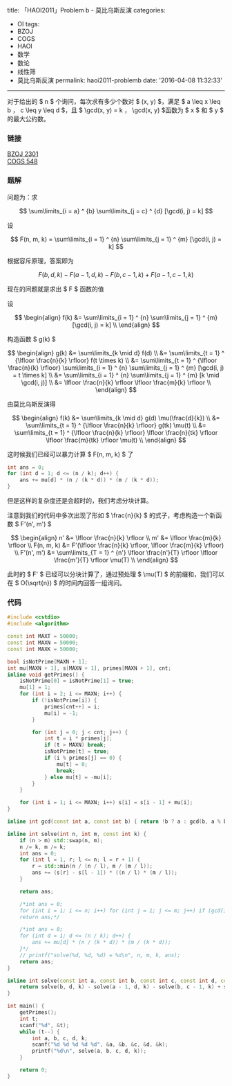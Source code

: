 title: 「HAOI2011」Problem b - 莫比乌斯反演
categories:
  - OI
tags:
  - BZOJ
  - COGS
  - HAOI
  - 数学
  - 数论
  - 线性筛
  - 莫比乌斯反演
permalink: haoi2011-problemb
date: '2016-04-08 11:32:33'
---

对于给出的 $ n $ 个询问，每次求有多少个数对 $ (x, y) $，满足 $ a \leq x \leq b $，$ c \leq y \leq d $，且 $ \gcd(x, y) = k $，$ \gcd(x, y) $函数为 $ x $ 和 $ y $ 的最大公约数。

<!-- more -->

### 链接

[BZOJ 2301](http://www.lydsy.com/JudgeOnline/problem.php?id=2301)  
[COGS 548](http://cogs.top/cogs/problem/problem.php?pid=548)

### 题解

问题为：求

$$ \sum\limits_{i = a} ^ {b} \sum\limits_{j = c} ^ {d} [\gcd(i, j) = k] $$

设

$$ F(n, m, k) = \sum\limits_{i = 1} ^ {n} \sum\limits_{j = 1} ^ {m} [\gcd(i, j) = k] $$

根据容斥原理，答案即为

$$ F(b, d, k) - F(a - 1, d, k) - F(b, c - 1, k) + F(a - 1, c - 1, k) $$

现在的问题就是求出 $ F $ 函数的值

设

$$ \begin{align} f(k) &= \sum\limits_{i = 1} ^ {n} \sum\limits_{j = 1} ^ {m} [\gcd(i, j) = k] \\ \end{align} $$

构造函数 $ g(k) $

$$ \begin{align} g(k) &= \sum\limits_{k \mid d} f(d) \\ &= \sum\limits_{t = 1} ^ {\lfloor \frac{n}{k} \rfloor} f(t \times k) \\ &= \sum\limits_{t = 1} ^ {\lfloor \frac{n}{k} \rfloor} \sum\limits_{i = 1} ^ {n} \sum\limits_{j = 1} ^ {m} [\gcd(i, j) = t \times k] \\ &= \sum\limits_{i = 1} ^ {n} \sum\limits_{j = 1} ^ {m} [k \mid \gcd(i, j)] \\ &= \lfloor \frac{n}{k} \rfloor \lfloor \frac{m}{k} \rfloor \\ \end{align} $$

由莫比乌斯反演得

$$ \begin{align} f(k) &= \sum\limits_{k \mid d} g(d) \mu(\frac{d}{k}) \\ &= \sum\limits_{t = 1} ^ {\lfloor \frac{n}{k} \rfloor} g(tk) \mu(t) \\ &= \sum\limits_{t = 1} ^ {\lfloor \frac{n}{k} \rfloor} \lfloor \frac{n}{tk} \rfloor \lfloor \frac{m}{tk} \rfloor \mu(t) \\ \end{align} $$

这时候我们已经可以暴力计算 $ F(n, m, k) $ 了

```cpp
int ans = 0;
for (int d = 1; d <= (n / k); d++) {
    ans += mu[d] * (n / (k * d)) * (m / (k * d));
}
```

但是这样的复杂度还是会超时的，我们考虑分块计算。

注意到我们的代码中多次出现了形如 $ \frac{n}{k} $ 的式子，考虑构造一个新函数 $ F'(n', m') $

$$ \begin{align} n' &= \lfloor \frac{n}{k} \rfloor \\ m' &= \lfloor \frac{m}{k} \rfloor \\ F(n, m, k) &= F'(\lfloor \frac{n}{k} \rfloor, \lfloor \frac{m}{k} \rfloor) \\ F'(n', m') &= \sum\limits_{T = 1} ^ {n'} \lfloor \frac{n'}{T} \rfloor \lfloor \frac{m'}{T} \rfloor \mu(T) \\ \end{align} $$

此时的 $ F' $ 已经可以分块计算了，通过预处理 $ \mu(T) $ 的前缀和，我们可以在 $ O(\sqrt{n}) $ 的时间内回答一组询问。

### 代码

```cpp
#include <cstdio>
#include <algorithm>

const int MAXT = 50000;
const int MAXN = 50000;
const int MAXK = 50000;

bool isNotPrime[MAXN + 1];
int mu[MAXN + 1], s[MAXN + 1], primes[MAXN + 1], cnt;
inline void getPrimes() {
    isNotPrime[0] = isNotPrime[1] = true;
    mu[1] = 1;
    for (int i = 2; i <= MAXN; i++) {
        if (!isNotPrime[i]) {
            primes[cnt++] = i;
            mu[i] = -1;
        }

        for (int j = 0; j < cnt; j++) {
            int t = i * primes[j];
            if (t > MAXN) break;
            isNotPrime[t] = true;
            if (i % primes[j] == 0) {
                mu[t] = 0;
                break;
            } else mu[t] = -mu[i];
        }
    }

    for (int i = 1; i <= MAXN; i++) s[i] = s[i - 1] + mu[i];
}

inline int gcd(const int a, const int b) { return !b ? a : gcd(b, a % b); }

inline int solve(int n, int m, const int k) {
    if (n > m) std::swap(n, m);
    n /= k, m /= k;
    int ans = 0;
    for (int l = 1, r; l <= n; l = r + 1) {
        r = std::min(n / (n / l), m / (m / l));
        ans += (s[r] - s[l - 1]) * ((n / l) * (m / l));
    }

    return ans;

    /*int ans = 0;
    for (int i = 1; i <= n; i++) for (int j = 1; j <= m; j++) if (gcd(i, j) == k) ans++;
    return ans;*/

    /*int ans = 0;
    for (int d = 1; d <= (n / k); d++) {
        ans += mu[d] * (n / (k * d)) * (m / (k * d));
    }*/
    // printf("solve(%d, %d, %d) = %d\n", n, m, k, ans);
    return ans;
}

inline int solve(const int a, const int b, const int c, const int d, const int k) {
    return solve(b, d, k) - solve(a - 1, d, k) - solve(b, c - 1, k) + solve(a - 1, c - 1, k);
}

int main() {
    getPrimes();
    int t;
    scanf("%d", &t);
    while (t--) {
        int a, b, c, d, k;
        scanf("%d %d %d %d %d", &a, &b, &c, &d, &k);
        printf("%d\n", solve(a, b, c, d, k));
    }

    return 0;
}
```